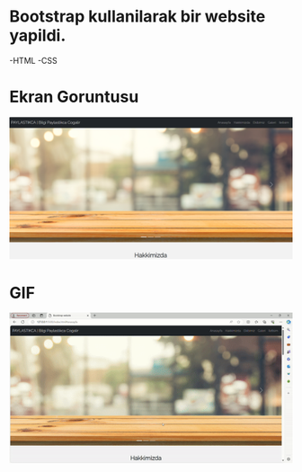 # Bootstrap kullanilarak bir website yapildi.

-HTML
-CSS

# Ekran Goruntusu 

![](images/bs.png)

# GIF

![](images/Bootstrapwebsite.gif)